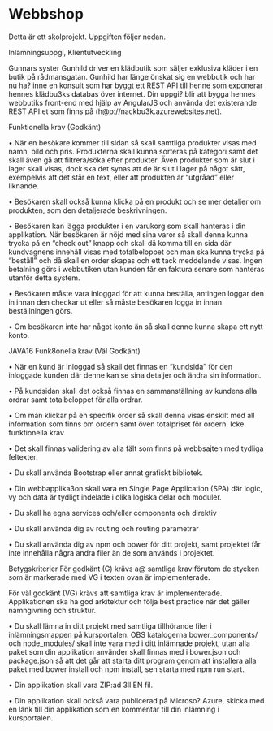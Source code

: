 # Webbshop

Detta är ett skolprojekt. Uppgiften följer nedan.

Inlämningsuppgi, Klientutveckling

Gunnars syster Gunhild driver en klädbutik som säljer exklusiva kläder i en butik på rådmansgatan.
Gunhild har länge önskat sig en webbutik och har nu ha? inne en konsult som har byggt ett REST
API till henne som exponerar hennes klädbu3ks databas över internet.
Din uppgi? blir att bygga hennes webbutiks front-end med hjälp av AngularJS och använda det
existerande REST API:et som finns på (h@p://nackbu3k.azurewebsites.net).

Funktionella krav (Godkänt)

• När en besökare kommer till sidan så skall samtliga produkter visas med namn, bild och pris.
Produkterna skall kunna sorteras på kategori samt det skall även gå att filtrera/söka efter
produkter. Även produkter som är slut i lager skall visas, dock ska det synas att de är slut i lager
på något sätt, exempelvis att det står en text, eller att produkten är “utgråad” eller liknande.

• Besökaren skall också kunna klicka på en produkt och se mer detaljer om produkten, som den
detaljerade beskrivningen.

• Besökaren kan lägga produkter i en varukorg som skall hanteras i din applikation. När
besökaren är nöjd med sina varor så skall denna kunna trycka på en “check out” knapp och skall
då komma till en sida där kundvagnens innehåll visas med totalbeloppet och man ska kunna
trycka på “beställ” och då skall en order skapas och ett tack meddelande visas. Ingen betalning
görs i webbutiken utan kunden får en faktura senare som hanteras utanför detta system.

• Besökaren måste vara inloggad för att kunna beställa, antingen loggar den in innan den checkar
ut eller så måste besökaren logga in innan beställningen görs.

• Om besökaren inte har något konto än så skall denne kunna skapa ett nytt konto.

JAVA16
Funk8onella krav (Väl Godkänt)

• När en kund är inloggad så skall det finnas en “kundsida” för den inloggade kunden där denne
kan se sina detaljer och ändra sin information.

• På kundsidan skall det också finnas en sammanställning av kundens alla ordrar samt
totalbeloppet för alla ordrar.

• Om man klickar på en specifik order så skall denna visas enskilt med all information som finns
om ordern samt öven totalpriset för ordern.
Icke funktionella krav

• Det skall finnas validering av alla fält som finns på webbsajten med tydliga feltexter.

• Du skall använda Bootstrap eller annat grafiskt bibliotek.

• Din webbapplika3on skall vara en Single Page Application (SPA) där logic, vy och data är tydligt
indelade i olika logiska delar och moduler.

• Du skall ha egna services och/eller components och direktiv

• Du skall använda dig av routing och routing parametrar

• Du skall använda dig av npm och bower för ditt projekt, samt projektet får inte innehålla några
andra filer än de som används i projektet.

Betygskriterier
För godkänt (G) krävs a@ samtliga krav förutom de stycken som är markerade med VG i texten ovan
är implementerade.

För väl godkänt (VG) krävs att samtliga krav är implementerade. Applikationen ska ha god arkitektur
och följa best practice när det gäller namngivning och struktur.

• Du skall lämna in ditt projekt med samtliga tillhörande filer i inlämningsmappen på kursportalen.
OBS katalogerna bower_components/ och node_modules/ skall inte vara med i ditt
inlämnade projekt, utan alla paket som din applikation använder skall finnas med i bower.json
och package.json så att det går att starta ditt program genom att installera alla paket med
bower install och npm install, sen starta med npm run start.

• Din applikation skall vara ZIP:ad 3ll EN fil.

• Din applikation skall också vara publicerad på Microso? Azure, skicka med en länk till din
applikation som en kommentar till din inlämning i kursportalen. 
